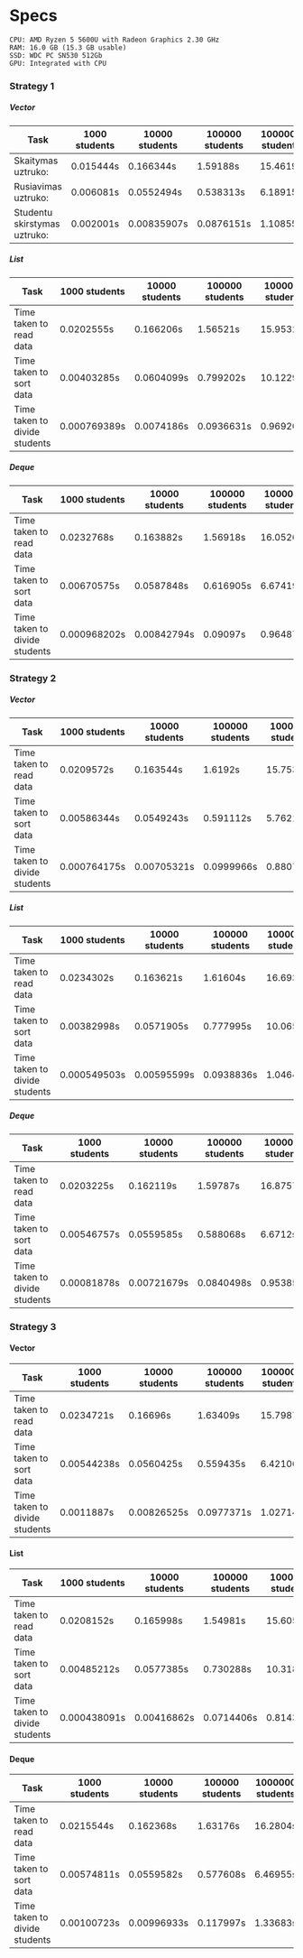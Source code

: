 # Specs
    CPU: AMD Ryzen 5 5600U with Radeon Graphics 2.30 GHz
    RAM: 16.0 GB (15.3 GB usable)
    SSD: WDC PC SN530 512Gb
    GPU: Integrated with CPU

### Strategy 1

##### Vector
| Task                         | 1000 students | 10000 students | 100000 students | 1000000 students | 10000000 students |
|------------------------------|--------------|----------------|-----------------|------------------|-------------------|
| Skaitymas uztruko:           | 0.015444s   | 0.166344s      | 1.59188s        | 15.4619s         | 165.159s          |
| Rusiavimas uztruko:          | 0.006081s  | 0.0552494s     | 0.538313s       | 6.18915s         | 60.0473s          |
| Studentu skirstymas uztruko: | 0.002001s | 0.00835907s    | 0.0876151s      | 1.10855s         | 11.3426s          |

##### List
| Task                         | 1000 students | 10000 students | 100000 students | 1000000 students | 10000000 students |
|------------------------------|--------------|----------------|-----------------|------------------|-------------------|
| Time taken to read data      | 0.0202555s   | 0.166206s      | 1.56521s        | 15.9532s         | 166.259s          |
| Time taken to sort data      | 0.00403285s  | 0.0604099s     | 0.799202s       | 10.1229s         | 114.698s          |
| Time taken to divide students| 0.000769389s | 0.0074186s     | 0.0936631s      | 0.969208s        | 9.71874s          |

##### Deque
| Task                         | 1000 students | 10000 students | 100000 students | 1000000 students | 10000000 students |
|------------------------------|--------------|----------------|-----------------|------------------|-------------------|
| Time taken to read data      | 0.0232768s   | 0.163882s      | 1.56918s        | 16.0526s         | 164.046s          |
| Time taken to sort data      | 0.00670575s  | 0.0587848s     | 0.616905s       | 6.67419s         | 59.6123s          |
| Time taken to divide students| 0.000968202s | 0.00842794s    | 0.09097s        | 0.964875s        | 10.6465s          |


### Strategy 2

##### Vector
| Task                         | 1000 students | 10000 students | 100000 students | 1000000 students | 10000000 students |
|------------------------------|--------------|----------------|-----------------|------------------|-------------------|
| Time taken to read data      | 0.0209572s   | 0.163544s      | 1.6192s         | 15.753s          | 165.401s          |
| Time taken to sort data      | 0.00586344s  | 0.0549243s     | 0.591112s       | 5.76212s         | 56.8978s          |
| Time taken to divide students| 0.000764175s | 0.00705321s    | 0.0999966s      | 0.880787s        | 9.8865s           |

##### List
| Task                         | 1000 students | 10000 students | 100000 students | 1000000 students | 10000000 students |
|------------------------------|--------------|----------------|-----------------|------------------|-------------------|
| Time taken to read data      | 0.0234302s   | 0.163621s      | 1.61604s        | 16.6939s         | 156.007s          |
| Time taken to sort data      | 0.00382998s  | 0.0571905s     | 0.777995s       | 10.065s          | 111.851s          |
| Time taken to divide students| 0.000549503s | 0.00595599s    | 0.0938836s      | 1.04645s         | 10.5176s          |

##### Deque
| Task                         | 1000 students | 10000 students | 100000 students | 1000000 students | 10000000 students |
|------------------------------|--------------|----------------|-----------------|------------------|-------------------|
| Time taken to read data      | 0.0203225s   | 0.162119s      | 1.59787s        | 16.8757s         | 156.693s          |
| Time taken to sort data      | 0.00546757s  | 0.0559585s     | 0.588068s       | 6.6712s          | 58.1088s          |
| Time taken to divide students| 0.00081878s  | 0.00721679s    | 0.0840498s      | 0.953856s        | 9.93604s          |


### Strategy 3
#### Vector
| Task                              | 1000 students | 10000 students | 100000 students | 1000000 students | 10000000 students |
|-----------------------------------|---------------|----------------|-----------------|------------------|-------------------|
| Time taken to read data           | 0.0234721s    | 0.16696s       | 1.63409s        | 15.7987s         | 170.903s          |
| Time taken to sort data           | 0.00544238s   | 0.0560425s     | 0.559435s       | 6.42106s         | 57.2009s          |
| Time taken to divide students     | 0.0011887s    | 0.00826525s    | 0.0977371s      | 1.02714s         | 11.0873s          |

#### List
| Task                              | 1000 students | 10000 students | 100000 students | 1000000 students | 10000000 students |
|-----------------------------------|---------------|----------------|-----------------|------------------|-------------------|
| Time taken to read data           | 0.0208152s    | 0.165998s      | 1.54981s        | 15.6058s         | 153.042s          |
| Time taken to sort data           | 0.00485212s   | 0.0577385s     | 0.730288s       | 10.3186s         | 111.985s          |
| Time taken to divide students     | 0.000438091s  | 0.00416862s    | 0.0714406s      | 0.814364s        | 8.21541s          |

#### Deque
| Task                              | 1000 students | 10000 students | 100000 students | 1000000 students | 10000000 students |
|-----------------------------------|---------------|----------------|-----------------|------------------|-------------------|
| Time taken to read data           | 0.0215544s    | 0.162368s      | 1.63176s        | 16.2804s         | 154.024s          |
| Time taken to sort data           | 0.00574811s   | 0.0559582s     | 0.577608s       | 6.46955s         | 58.3943s          |
| Time taken to divide students     | 0.00100723s   | 0.00996933s    | 0.117997s       | 1.33683s         | 13.8873s          |

